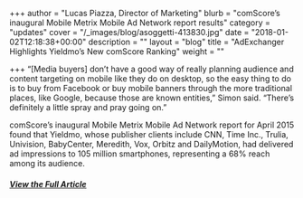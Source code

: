 +++
author = "Lucas Piazza, Director of Marketing"
blurb = "comScore’s inaugural Mobile Metrix Mobile Ad Network report results"
category = "updates"
cover = "/_images/blog/asoggetti-413830.jpg"
date = "2018-01-02T12:18:38+00:00"
description = ""
layout = "blog"
title = "AdExchanger Highlights Yieldmo’s New comScore Ranking"
weight = ""

+++
“\[Media buyers\] don’t have a good way of really planning audience and content targeting on mobile like they do on desktop, so the easy thing to do is to buy from Facebook or buy mobile banners through the more traditional places, like Google, because those are known entities,” Simon said. “There’s definitely a little spray and pray going on.”

comScore’s inaugural Mobile Metrix Mobile Ad Network report for April 2015 found that Yieldmo, whose publisher clients include CNN, Time Inc., Trulia, Univision, BabyCenter, Meredith, Vox, Orbitz and DailyMotion, had delivered ad impressions to 105 million smartphones, representing a 68% reach among its audience.

##### [View the Full Article](http://adexchanger.com/mobile/comscore-beefs-up-media-metrix-with-mobile-ad-net-rankings/#more-100980)